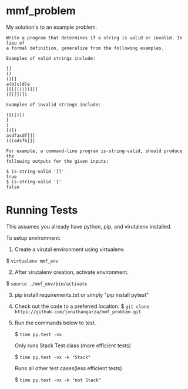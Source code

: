 mmf_problem
===========
My solution's to an example problem. 

	Write a program that determines if a string is valid or invalid. In lieu of
	a formal definition, generalize from the following examples.

	Examples of valid strings include:

	[]
	()
	()[]
	a(b[c]d)e
	[[[((()))]]]
	([([])])
	 
	Examples of invalid strings include:

	([([)])
	[
	)
	[(])
	asdfasdf]]]
	(((adsfb]]]

	For example, a command-line program is-string-valid, should produce the 
	following outputs for the given inputs:

	$ is-string-valid '[]'
	true
	$ is-string-valid '['
	false

Running Tests
=============

This assumes you already have python, pip, and virutalenv installed.

To setup environment:

1. Create a virutal environment using virtualenv. 

  $ ``virtualenv mmf_env``
  
2. After virutalenv creation, activate environment. 

  $ ``source ./mmf_env/bin/activate``
  
3. pip install requirements.txt or simply "pip install pytest"

4. Check out the code to a preferred location. 
	$ ``git clone https://github.com/jonathangarza/mmf_problem.git``

5. Run the commands below to test. 

    $ ``time py.test -vx``
    
    Only runs Stack Test class (more efficient tests)
    
    $ ``time py.test -vx -k "Stack"``
    
    Runs all other test cases(less efficient tests)
    
    $ ``time py.test -vx -k "not Stack"``
